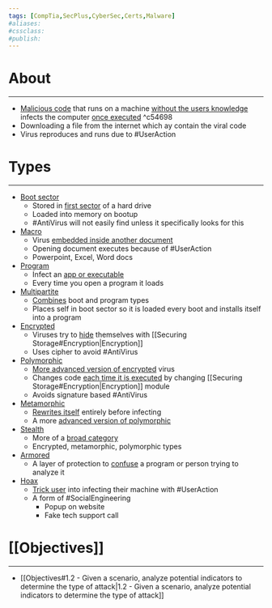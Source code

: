 ```yaml
---
tags: [CompTia,SecPlus,CyberSec,Certs,Malware]
#aliases:
#cssclass:
#publish:
---
```


# About
---
   - <u>Malicious code</u> that runs on a machine <u>without the users knowledge</u> infects the computer <u>once executed</u> ^c54698
   - Downloading a file from the internet which ay contain the viral code
   - Virus reproduces and runs due to #UserAction

# Types
---
- <u>Boot sector</u>
	- Stored in <u>first sector</u> of a hard drive
	- Loaded into memory on bootup
	- #AntiVirus will not easily find unless it specifically looks for this
- <u>Macro</u>
	- Virus <u>embedded inside another document</u>
	- Opening document executes because of #UserAction
	- Powerpoint, Excel, Word docs
- <u>Program</u>
	- Infect an <u>app or executable</u>
	- Every time you open a program it loads
- <u>Multipartite</u>
	- <u>Combines</u> boot and program types
	- Places self in boot sector so it is loaded every boot and installs itself into a program
- <u>Encrypted</u>
	- Viruses try to <u>hide</u> themselves with [[Securing Storage#Encryption|Encryption]]
	- Uses cipher to avoid #AntiVirus
- <u>Polymorphic</u>
	- <u>More advanced version of encrypted</u> virus
	- Changes code <u>each time it is executed</u> by changing [[Securing Storage#Encryption|Encryption]] module
	- Avoids signature based #AntiVirus
- <u>Metamorphic</u>
	- <u>Rewrites itself</u> entirely before infecting
	- A more <u>advanced version of polymorphic</u>
- <u>Stealth</u>
	- More of a <u>broad category</u>
	- Encrypted, metamorphic, polymorphic types
- <u>Armored</u>
	- A layer of protection to <u>confuse</u> a program or person trying to analyze it
- <u>Hoax</u>
	- <u>Trick user</u> into infecting their machine with #UserAction
	- A form of #SocialEngineering
		- Popup on website
		- Fake tech support call

# [[Objectives]]
---
- [[Objectives#1.2 - Given a scenario, analyze potential indicators to determine the type of attack|1.2 - Given a scenario, analyze potential indicators to determine the type of attack]]